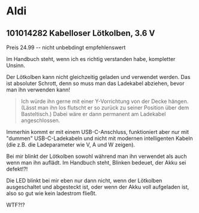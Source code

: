 # Aldi

## 101014282 Kabelloser Lötkolben, 3.6 V

Preis 24.99 -- nicht unbebdingt empfehlenswert

Im Handbuch steht, wenn ich es richtig verstanden habe, kompletter Unsinn.

Der Lötkolben kann nicht gleichzeitig geladen und verwendet werden.  Das ist absoluter Schrott,
denn so muss man das Ladekabel abziehen, bevor man ihn verwenden kann!

> Ich würde ihn gerne mit einer Y-Vorrichtung von der Decke hängen.
> (Lässt man ihn los flutscht er so zurück zu seiner Position über dem Basteltisch.)
> Dabei wäre er dann permanent am Ladekabel angeschlossen.

Immerhin kommt er mit einem USB-C-Anschluss, funktioniert aber nur mit "dummen" USB-C-Ladekabeln und
nicht mit modernen intelligenten Kabeln (die z.B. die Ladeparameter wie V, A und W zeigen).

Bei mir blinkt der Lötkolben sowohl während man ihn verwendet als auch wenn man ihn auflädt.
Im Handbuch steht, Blinken bedeuet, der Akku sei defekt!?!

Die LED blinkt bei mir eben nur dann nicht, wenn der Lötkolben ausgeschaltet und abgesteckt ist,
oder wenn der Akku voll aufgeladen ist, also so gut wie kein ladestrom fließt.

WTF?!?

